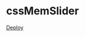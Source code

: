 # cssMemSlider

[Deploy](https://airmay-hub.github.io/CSSMemSlider-modify-/CSSMemSlider/index.html)
